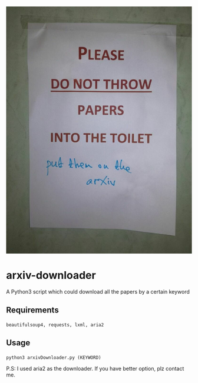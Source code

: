 ![arxiv](arxiv.jpg)
# arxiv-downloader
A Python3 script which could download all the papers by a certain keyword

## Requirements
`beautifulsoup4, requests, lxml, aria2`

## Usage
`python3 arxivDownloader.py (KEYWORD)`

P.S: I used aria2 as the downloader. If you have better option, plz contact me.

 
